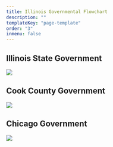 ```yaml
---
title: Illinois Governmental Flowchart
description: ""
templateKey: "page-template"
order: "3"
inmenu: false
---
```


## Illinois State Government

![](/img/flowchart.png)

## Cook County Government

![](/img/screen-shot-2018-11-20-at-9.11.32-pm.png)

## Chicago Government

![](/img/screen-shot-2018-11-20-at-9.18.00-pm.png)
